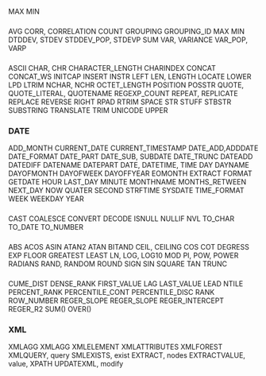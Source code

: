MAX
MIN



###
AVG
CORR, CORRELATION
COUNT
GROUPING
GROUPING_ID
MAX
MIN
DTDDEV, STDEV
STDDEV_POP, STDEVP
SUM
VAR, VARIANCE
VAR_POP, VARP

###
ASCII
CHAR, CHR
CHARACTER_LENGTH
CHARINDEX
CONCAT
CONCAT_WS
INITCAP
INSERT
INSTR
LEFT
LEN, LENGTH
LOCATE
LOWER
LPD
LTRIM
NCHAR, NCHR
OCTET_LENGTH
POSITION
POSSTR
QUOTE, QUOTE_LITERAL, QUOTENAME
REGEXP_COUNT
REPEAT, REPLICATE
REPLACE
REVERSE
RIGHT
RPAD
RTRIM
SPACE
STR
STUFF
STBSTR
SUBSTRING
TRANSLATE
TRIM
UNICODE
UPPER

### DATE
ADD_MONTH
CURRENT_DATE
CURRENT_TIMESTAMP
DATE_ADD,ADDDATE
DATE_FORMAT
DATE_PART
DATE_SUB, SUBDATE
DATE_TRUNC
DATEADD
DATEDIFF
DATENAME
DATEPART
DATE, DATETIME, TIME
DAY
DAYNAME
DAYOFMONTH
DAYOFWEEK
DAYOFFYEAR
EOMONTH
EXTRACT
FORMAT
GETDATE
HOUR
LAST_DAY
MINUTE
MONTHNAME
MONTHS_RETWEEN
NEXT_DAY
NOW
QUATER
SECOND
STRFTIME
SYSDATE
TIME_FORMAT
WEEK
WEEKDAY
YEAR

### 
CAST
COALESCE
CONVERT
DECODE
ISNULL
NULLIF
NVL
TO_CHAR
TO_DATE
TO_NUMBER

###
ABS
ACOS
ASIN
ATAN2
ATAN
BITAND
CEIL, CEILING
COS
COT
DEGRESS
EXP
FLOOR
GREATEST
LEAST
LN, LOG, LOG10
MOD
PI,
POW, POWER
RADIANS
RAND, RANDOM
ROUND
SIGN
SIN
SQUARE
TAN
TRUNC

###
CUME_DIST
DENSE_RANK
FIRST_VALUE
LAG
LAST_VALUE
LEAD
NTILE
PERCENT_RANK
PERCENTILE_CONT
PERCENTILE_DISC
RANK
ROW_NUMBER
REGER_SLOPE
REGER_SLOPE
REGER_INTERCEPT
REGER_R2
SUM() OVER()

### XML
XMLAGG
XMLAGG
XMLELEMENT
XMLATTRIBUTES
XMLFOREST
XMLQUERY, query
SMLEXISTS, exist
EXTRACT, nodes
EXTRACTVALUE, value, XPATH
UPDATEXML, modify

###
###
###
###



